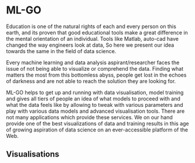 # ML-GO
Education is one of the natural rights of each and every person on this earth, and its proven that good educational tools make a great difference in the mental orientation of an individual. Tools like Matlab, auto-cad have changed the way engineers look at data, So here we present our idea towards the same in the field of data science. 

Every machine learning and data analysis aspirant/researcher faces the issue of not being able to visualize or comprehend the data. Finding what matters the most from this bottomless abyss, people get lost in the echoes of darkness and are not able to reach the solution they are looking for.

ML-GO helps to get up and running with data visualisation, model training and gives all tiers of people an idea of what models to proceed with and what the data feels like by allowing to tweak with various parameters and play with various data models and advanced visualisation tools. There are not many applications which provide these services. We on our hand provide one of the best visualizations of data and training results in this age of growing aspiration of data science on an ever-accessible platform of the Web.

## Visualisations
